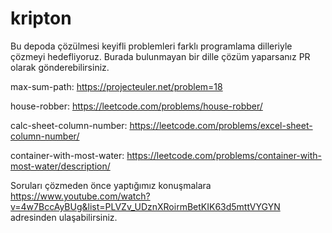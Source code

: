 # kripton

Bu depoda çözülmesi keyifli problemleri farklı programlama dilleriyle çözmeyi hedefliyoruz. Burada bulunmayan bir dille çözüm yaparsanız PR olarak gönderebilirsiniz.

max-sum-path: https://projecteuler.net/problem=18

house-robber: https://leetcode.com/problems/house-robber/

calc-sheet-column-number: https://leetcode.com/problems/excel-sheet-column-number/

container-with-most-water: https://leetcode.com/problems/container-with-most-water/description/


Soruları çözmeden önce yaptığımız konuşmalara https://www.youtube.com/watch?v=4w7BccAyBUg&list=PLVZv_UDznXRoirmBetKIK63d5mttVYGYN adresinden ulaşabilirsiniz.
